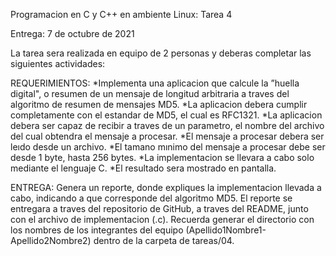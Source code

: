 Programacion en C y C++ en ambiente Linux: Tarea 4

Entrega: 7 de octubre de 2021

La tarea sera realizada en equipo de 2 personas y deberas completar las
siguientes actividades:

REQUERIMIENTOS:
	*Implementa una aplicacion que calcule la ”huella digital", o resumen
	 de un mensaje de longitud arbitraria a traves del algoritmo de resumen
	 de mensajes MD5.
	*La aplicacion debera cumplir completamente con el estandar de MD5, el
	 cual es RFC1321.
	*La aplicacion debera ser capaz de recibir a traves de un parametro, el
	 nombre del archivo del cual obtendra el mensaje a procesar.
	*El mensaje a procesar debera ser leıdo desde un archivo.
	*El tamano mınimo del mensaje a procesar debe ser desde 1 byte, hasta
	 256 bytes.
	*La implementacion se llevara a cabo solo mediante el lenguaje C.
	*El resultado sera mostrado en pantalla.

ENTREGA:
Genera un reporte, donde expliques la implementacion llevada a cabo, indicando
a que corresponde  del  algoritmo  MD5.  El  reporte  se  entregara  a  traves
del  repositorio  de  GitHub,  a  traves del README, junto con el archivo de
implementacion (.c). Recuerda generar el directorio con los nombres de los
integrantes del equipo (Apellido1Nombre1-Apellido2Nombre2) dentro de la
carpeta de tareas/04.
